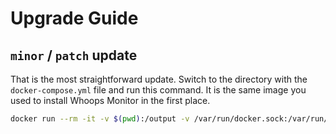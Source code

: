 # Upgrade Guide

## `minor` / `patch` update

That is the most straightforward update. Switch to the directory with the `docker-compose.yml` file and run this command. It is the same image you used to install Whoops Monitor in the first place.

```bash
docker run --rm -it -v $(pwd):/output -v /var/run/docker.sock:/var/run/docker.sock ghcr.io/whoopsmonitor/whoopsmonitor/installer:1.0 update
```
